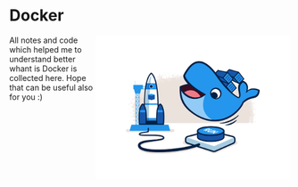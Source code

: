 
# Docker

<div align="center">
    <img align = "right" src="docker.png" width="350px"</img> 
</div>

All notes and code which helped me to understand better whant is Docker is collected here. Hope that can be useful also for you :) 
